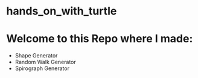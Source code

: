 # hands_on_with_turtle

# Welcome to this Repo where I made: 

* Shape Generator
* Random Walk Generator
* Spirograph Generator




